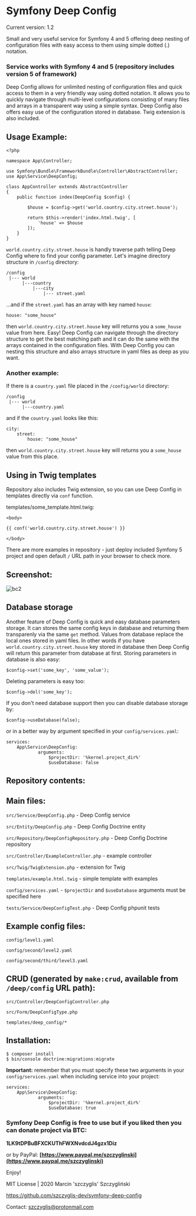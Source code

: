 # Symfony Deep Config

Current version: 1.2

Small and very useful service for Symfony 4 and 5 offering deep nesting of configuration files with easy access to them using simple dotted (.) notation.

### Service works with Symfony 4 and 5 (repository includes version 5 of framework)

Deep Config allows for unlimited nesting of configuration files and quick access to them in a very friendly way using dotted notation. It allows you to quickly navigate through multi-level configurations consisting of many files and arrays in a transparent way using a simple syntax. Deep Config also offers easy use of the configuration stored in database. Twig extension is also included.


## Usage Example:
```
<?php

namespace App\Controller;

use Symfony\Bundle\FrameworkBundle\Controller\AbstractController;
use App\Service\DeepConfig;

class AppController extends AbstractController
{
	public function index(DeepConfig $config) {
	
		$house = $config->get('world.country.city.street.house');

		return $this->render('index.html.twig', [
			'house' => $house
		]);
	}
}
```

`world.country.city.street.house` is handly traverse path telling Deep Config where to find your config parameter.
Let's imagine directory structure in `/config` directory:

```
/config
 |--- world
	  |---country
		  |---city
			  |--- street.yaml
```

...and if the `street.yaml` has an array with key named `house`:


`house: "some_house"`

then `world.country.city.street.house` key will returns you a `some_house` value from here. Easy! Deep Config can navigate through the directory structure to get the best matching path and it can do the same with the arrays contained in the configuration files. With Deep Config you can nesting this structure and also arrays structure in yaml files as deep as you want.

### Another example:

If there is a `country.yaml` file placed in the `/config/world` directory:

```
/config
 |--- world
	  |---country.yaml
```

and if the `country.yaml` looks like this:

```
city:
	street:
		house: "some_house"
```

then `world.country.city.street.house` key will returns you a `some_house` value from this place.

## Using in Twig templates

Repository also includes Twig extension, so you can use Deep Config in templates directly via `conf` function.

templates/some_template.html.twig:
```
<body>

{{ conf('world.country.city.street.house') }}

</body>
```

There are more examples in repository - just deploy included Symfony 5 project and open default `/` URL path in your browser to check more.

## Screenshot:
![bc2](https://user-images.githubusercontent.com/61396542/75373764-36d8ba80-58cb-11ea-8e96-f24a19b23c4e.png)

## Database storage
Another feature of Deep Config is quick and easy database parameters storage. It can stores the same config keys in database and returning them transparenly via the same `get` method. Values from database replace the local ones stored in yaml files. In other words if you have `world.country.city.street.house` key stored in database then Deep Config will return this parameter from database at first. Storing parameters in database is also easy:

`$config->set('some_key', 'some_value');`

Deleting parameters is easy too:

`$config->del('some_key');`

If you don't need database support then you can disable database storage by:

`$config->useDatabase(false);`

or in a better way by argument specified in your `config/services.yaml`:

```
services:
	App\Service\DeepConfig:
	        arguments:
	            $projectDir: '%kernel.project_dir%'
	            $useDatabase: false
```




## Repository contents:

## Main files:

`src/Service/DeepConfig.php` - Deep Config service

`src/Entity/DeepConfig.php` - Deep Config Doctrine entity

`src/Repository/DeepConfigRepository.php` - Deep Config Doctrine repository

`src/Controller/ExampleController.php` - example controller

`src/Twig/TwigExtension.php` - extension for Twig

`templates/example.html.twig` - simple template with examples

`config/services.yaml` - `$projectDir` and `$useDatabase` arguments must be specified here

`tests/Service/DeepConfigTest.php` - Deep Config phpunit tests

## Example config files:

`config/level1.yaml`

`config/second/level2.yaml`

`config/second/third/level3.yaml`

## CRUD (generated by `make:crud`, available from `/deep/config` URL path):

`src/Controller/DeepConfigController.php`

`src/Form/DeepConfigType.php`

`templates/deep_config/*`


## Installation:

```
$ composer install
$ bin/console doctrine:migrations:migrate
```

**Important:** remember that you must specify these two arguments in your `config/services.yaml` when including service into your project:

```
services:
	App\Service\DeepConfig:
	        arguments:
	            $projectDir: '%kernel.project_dir%'
	            $useDatabase: true
```



 
### Symfony Deep Config is free to use but if you liked then you can donate project via BTC: 

**1LK9tDPBuBFXCKUThFWXNvdcdJ4gzx1Diz**

or by PayPal:
 **[https://www.paypal.me/szczyglinski](https://www.paypal.me/szczyglinski)**


Enjoy!


MIT License | 2020 Marcin 'szczyglis' Szczygliński

https://github.com/szczyglis-dev/symfony-deep-config

Contact: szczyglis@protonmail.com
